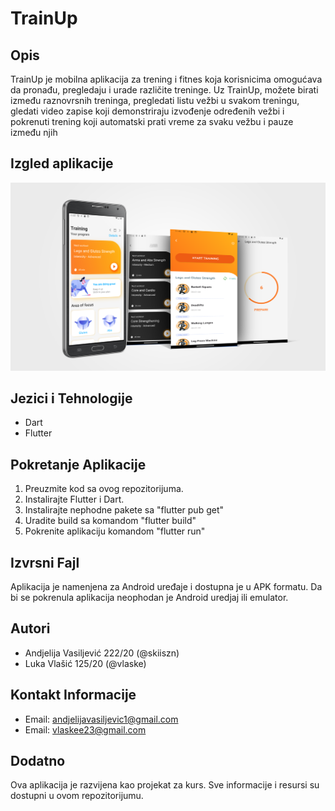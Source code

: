 # TrainUp

## Opis

TrainUp je mobilna aplikacija za trening i fitnes koja korisnicima omogućava da pronađu, pregledaju i urade različite treninge. Uz TrainUp, možete birati između raznovrsnih treninga, pregledati listu vežbi u svakom treningu, gledati video zapise koji demonstriraju izvođenje određenih vežbi i pokrenuti trening koji automatski prati vreme za svaku vežbu i pauze između njih

## Izgled aplikacije

![Image Alt Text](/gallery/OJKB7O1.png)

## Jezici i Tehnologije

- Dart
- Flutter

## Pokretanje Aplikacije

1. Preuzmite kod sa ovog repozitorijuma.
2. Instalirajte Flutter i Dart.
3. Instalirajte nephodne pakete sa "flutter pub get"
3. Uradite build sa komandom "flutter build"
4. Pokrenite aplikaciju komandom "flutter run"

## Izvrsni Fajl

Aplikacija je namenjena za Android uređaje i dostupna je u APK formatu. Da bi se pokrenula aplikacija neophodan je Android uredjaj ili emulator.

## Autori

- Andjelija Vasiljević 222/20 (@skiiszn)
- Luka Vlašić 125/20 (@vlaske)

## Kontakt Informacije

- Email: andjelijavasiljevic1@gmail.com
- Email: vlaskee23@gmail.com

## Dodatno

Ova aplikacija je razvijena kao projekat za kurs. Sve informacije i resursi su dostupni u ovom repozitorijumu.
